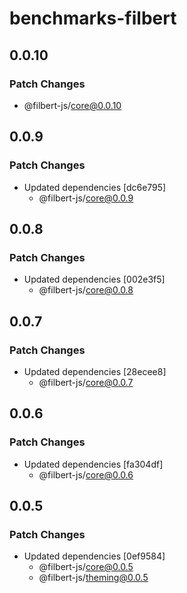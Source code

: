 # benchmarks-filbert

## 0.0.10

### Patch Changes

- @filbert-js/core@0.0.10

## 0.0.9

### Patch Changes

- Updated dependencies [dc6e795]
  - @filbert-js/core@0.0.9

## 0.0.8

### Patch Changes

- Updated dependencies [002e3f5]
  - @filbert-js/core@0.0.8

## 0.0.7

### Patch Changes

- Updated dependencies [28ecee8]
  - @filbert-js/core@0.0.7

## 0.0.6

### Patch Changes

- Updated dependencies [fa304df]
  - @filbert-js/core@0.0.6

## 0.0.5

### Patch Changes

- Updated dependencies [0ef9584]
  - @filbert-js/core@0.0.5
  - @filbert-js/theming@0.0.5
